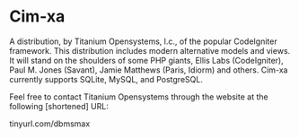 Cim-xa
======

A distribution, by Titanium Opensystems, l.c., of the popular CodeIgniter framework. 
This distribution includes modern alternative models and views. It will stand on the shoulders of some PHP giants, 
Ellis Labs (CodeIgniter), Paul M. Jones (Savant), Jamie Matthews (Paris, Idiorm) and others. 
Cim-xa currently supports SQLite, MySQL, and PostgreSQL.

Feel free to contact Titanium Opensystems through the website at the following [shortened] URL:

tinyurl.com/dbmsmax
